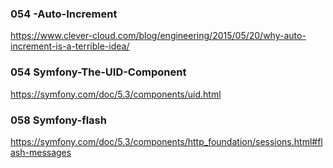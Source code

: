 ### 054 -Auto-Increment  
https://www.clever-cloud.com/blog/engineering/2015/05/20/why-auto-increment-is-a-terrible-idea/

### 054 Symfony-The-UID-Component  
https://symfony.com/doc/5.3/components/uid.html

### 058 Symfony-flash  
https://symfony.com/doc/5.3/components/http_foundation/sessions.html#flash-messages

